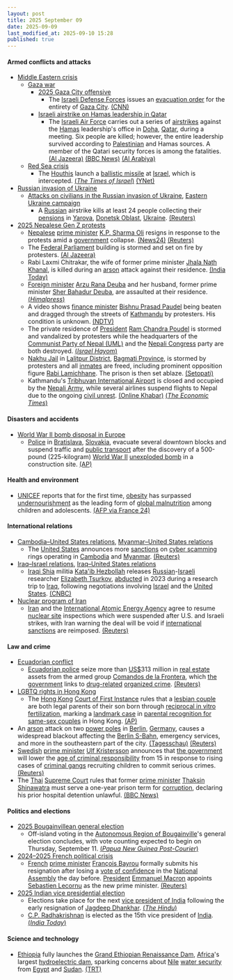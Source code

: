 ```yaml
---
layout: post
title: 2025 September 09
date: 2025-09-09
last_modified_at: 2025-09-10 15:28
published: true
---
```



#### Armed conflicts and attacks

* [Middle Eastern crisis](https://en.wikipedia.org/wiki/Middle_Eastern_crisis_%282023%E2%80%93present%29 "Middle Eastern crisis (2023–present)")
  * [Gaza war](https://en.wikipedia.org/wiki/Gaza_war "Gaza war")
    * [2025 Gaza City offensive](https://en.wikipedia.org/wiki/2025_Gaza_City_offensive "2025 Gaza City offensive")
      * The [Israeli Defense Forces](https://en.wikipedia.org/wiki/Israeli_Defense_Forces "Israeli Defense Forces") issues an [evacuation order](https://en.wikipedia.org/wiki/Gaza_Strip_evacuations "Gaza Strip evacuations") for the entirety of [Gaza City](https://en.wikipedia.org/wiki/Gaza_City "Gaza City"). [(CNN)](https://www.cnn.com/2025/09/09/middleeast/israel-gaza-city-evacuation-netanyahu-warning-intl)
    * [Israeli airstrike on Hamas leadership in Qatar](https://en.wikipedia.org/wiki/Israeli_airstrike_on_Hamas_leadership_in_Qatar "Israeli airstrike on Hamas leadership in Qatar")
      * The [Israeli Air Force](https://en.wikipedia.org/wiki/Israeli_Air_Force "Israeli Air Force") carries out a series of [airstrikes](https://en.wikipedia.org/wiki/Airstrike "Airstrike") against the [Hamas](https://en.wikipedia.org/wiki/Hamas "Hamas") leadership's office in [Doha](https://en.wikipedia.org/wiki/Doha "Doha"), [Qatar](https://en.wikipedia.org/wiki/Qatar "Qatar"), during a meeting. Six people are killed; however, the entire leadership survived according to [Palestinian](https://en.wikipedia.org/wiki/Palestine "Palestine") and Hamas sources. A member of the Qatari security forces is among the fatalities. [(Al Jazeera)](https://www.aljazeera.com/news/liveblog/2025/9/9/live-israel-pounds-gaza-city-as-netanyahu-tells-residents-to-leave-now) [(BBC News)](https://www.bbc.co.uk/news/live/c78m71vl91vt) [(Al Arabiya)](https://english.alarabiya.net/News/gulf/2025/09/09/several-blasts-heard-in-qatar-s-doha-reuters-witnesses-say)
  * [Red Sea crisis](https://en.wikipedia.org/wiki/Red_Sea_crisis "Red Sea crisis")
    * The [Houthis](https://en.wikipedia.org/wiki/Houthis "Houthis") launch a [ballistic missile](https://en.wikipedia.org/wiki/Ballistic_missile "Ballistic missile") at [Israel](https://en.wikipedia.org/wiki/Israel "Israel"), which is intercepted. [(*The Times of Israel*)](https://www.timesofisrael.com/liveblog_entry/idf-intercepts-houthi-missile/) [(YNet)](https://www.ynet.co.il/news/article/rkfcc0p5lg)
* [Russian invasion of Ukraine](https://en.wikipedia.org/wiki/Russian_invasion_of_Ukraine "Russian invasion of Ukraine")
  * [Attacks on civilians in the Russian invasion of Ukraine](https://en.wikipedia.org/wiki/Attacks_on_civilians_in_the_Russian_invasion_of_Ukraine "Attacks on civilians in the Russian invasion of Ukraine"), [Eastern Ukraine campaign](https://en.wikipedia.org/wiki/Eastern_Ukraine_campaign "Eastern Ukraine campaign")
    * A [Russian](https://en.wikipedia.org/wiki/Russian_Armed_Forces "Russian Armed Forces") airstrike kills at least 24 people collecting their [pensions](https://en.wikipedia.org/wiki/Pension "Pension") in [Yarova](https://en.wikipedia.org/wiki/Yarova "Yarova"), [Donetsk Oblast](https://en.wikipedia.org/wiki/Donetsk_Oblast "Donetsk Oblast"), [Ukraine](https://en.wikipedia.org/wiki/Ukraine "Ukraine"). [(Reuters)](https://www.reuters.com/world/europe/russian-airstrike-ukrainian-village-kills-over-20-zelenskiy-says-2025-09-09/)
* [2025 Nepalese Gen Z protests](https://en.wikipedia.org/wiki/2025_Nepalese_Gen_Z_protests "2025 Nepalese Gen Z protests")
  * [Nepalese](https://en.wikipedia.org/wiki/Nepal "Nepal") [prime minister](https://en.wikipedia.org/wiki/Prime_Minister_of_Nepal "Prime Minister of Nepal") [K.P. Sharma Oli](https://en.wikipedia.org/wiki/K.P._Sharma_Oli "K.P. Sharma Oli") resigns in response to the protests amid a [government](https://en.wikipedia.org/wiki/Government_of_Nepal "Government of Nepal") collapse. [(News24)](https://news24online.com/world/nepal-president-ram-chandra-poudel-resigns-amid-ongoing-protests/629416) [(Reuters)](https://www.reuters.com/world/asia-pacific/nepal-pm-oli-quits-anti-corruption-protests-spiral-his-aide-says-2025-09-09)
  * The [Federal Parliament](https://en.wikipedia.org/wiki/Federal_Parliament_of_Nepal "Federal Parliament of Nepal") building is stormed and set on fire by protesters. [(Al Jazeera)](https://www.aljazeera.com/news/liveblog/2025/9/9/nepal-protests-live-nepali-congress-office-top-leaders-homes-set-on-fire)
  * Rabi Laxmi Chitrakar, the wife of former prime minister [Jhala Nath Khanal](https://en.wikipedia.org/wiki/Jhala_Nath_Khanal "Jhala Nath Khanal"), is killed during an [arson](https://en.wikipedia.org/wiki/Arson "Arson") attack against their residence. [(India Today)](https://www.indiatoday.in/world/story/former-nepal-pm-jhala-nath-khanals-wife-succumbs-to-burn-injuries-after-protesters-set-house-ablaze-2784558-2025-09-09)
  * [Foreign minister](https://en.wikipedia.org/wiki/Minister_of_Foreign_Affairs_%28Nepal%29 "Minister of Foreign Affairs (Nepal)") [Arzu Rana Deuba](https://en.wikipedia.org/wiki/Arzu_Rana_Deuba "Arzu Rana Deuba") and her husband, former prime minister [Sher Bahadur Deuba](https://en.wikipedia.org/wiki/Sher_Bahadur_Deuba "Sher Bahadur Deuba"), are assaulted at their residence. [(*Himalpress*)](https://en.himalpress.com/nc-president-deuba-wife-arzu-attacked/)
  * A video shows [finance minister](https://en.wikipedia.org/wiki/Ministry_of_Finance_%28Nepal%29 "Ministry of Finance (Nepal)") [Bishnu Prasad Paudel](https://en.wikipedia.org/wiki/Bishnu_Prasad_Paudel "Bishnu Prasad Paudel") being beaten and dragged through the streets of [Kathmandu](https://en.wikipedia.org/wiki/Kathmandu "Kathmandu") by protesters. His condition is unknown. [(NDTV)](https://www.ndtv.com/world-news/video-nepal-finance-minister-chased-through-street-kicked-attacked-9243749)
  * The private residence of [President](https://en.wikipedia.org/wiki/President_of_Nepal "President of Nepal") [Ram Chandra Poudel](https://en.wikipedia.org/wiki/Ram_Chandra_Poudel "Ram Chandra Poudel") is stormed and vandalized by protesters while the headquarters of the [Communist Party of Nepal (UML)](https://en.wikipedia.org/wiki/Communist_Party_of_Nepal_%28Unified_Marxist%E2%80%93Leninist%29 "Communist Party of Nepal (Unified Marxist–Leninist)") and the [Nepali Congress](https://en.wikipedia.org/wiki/Nepali_Congress "Nepali Congress") party are both destroyed. [(*Israel Hayom*)](https://www.israelhayom.com/2025/09/09/nepali-pms-home-set-ablaze-as-rioters-force-resignation/)
  * [Nakhu Jail](https://en.wikipedia.org/wiki/Nakhu_Jail "Nakhu Jail") in [Lalitpur District](https://en.wikipedia.org/wiki/Lalitpur_District%2C_Nepal "Lalitpur District, Nepal"), [Bagmati Province](https://en.wikipedia.org/wiki/Bagmati_Province "Bagmati Province"), is stormed by protesters and all [inmates](https://en.wikipedia.org/wiki/Prisoner "Prisoner") are freed, including prominent opposition figure [Rabi Lamichhane](https://en.wikipedia.org/wiki/Rabi_Lamichhane "Rabi Lamichhane"). The prison is then set ablaze. [(Setopati)](https://www.setopati.com/politics/368902)
  * Kathmandu's [Tribhuvan International Airport](https://en.wikipedia.org/wiki/Tribhuvan_International_Airport "Tribhuvan International Airport") is closed and occupied by the [Nepali Army](https://en.wikipedia.org/wiki/Nepali_Army "Nepali Army"), while several airlines suspend flights to Nepal due to the ongoing [civil unrest](https://en.wikipedia.org/wiki/Civil_disorder "Civil disorder"). [(Online Khabar)](https://www.onlinekhabar.com/2025/09/1760962/genji-arrives-at-airport-gate-large-number-of-troops-mobilized) [(*The Economic Times*)](https://economictimes.indiatimes.com/nri/latest-updates/nepal-protests-tribhuvan-international-airport-in-kathmandu-cancels-all-domestic-and-international-flights/articleshow/123781926.cms?from=mdr)

#### Disasters and accidents

* [World War II bomb disposal in Europe](https://en.wikipedia.org/wiki/World_War_II_bomb_disposal_in_Europe "World War II bomb disposal in Europe")
  * [Police](https://en.wikipedia.org/wiki/Police_Corps_%28Slovakia%29 "Police Corps (Slovakia)") in [Bratislava](https://en.wikipedia.org/wiki/Bratislava "Bratislava"), [Slovakia](https://en.wikipedia.org/wiki/Slovakia "Slovakia"), evacuate several downtown blocks and suspend traffic and [public transport](https://en.wikipedia.org/wiki/Transport_in_Slovakia "Transport in Slovakia") after the discovery of a 500-pound (225-kilogram) [World War II](https://en.wikipedia.org/wiki/Slovakia_during_World_War_II "Slovakia during World War II") [unexploded bomb](https://en.wikipedia.org/wiki/Unexploded_bomb "Unexploded bomb") in a construction site. [(AP)](https://apnews.com/article/slovakia-bratislava-evacuation-wwii-bomb-2a41945149ce722ca1dbbbf03728bd96)

#### Health and environment

* [UNICEF](https://en.wikipedia.org/wiki/UNICEF "UNICEF") reports that for the first time, [obesity](https://en.wikipedia.org/wiki/Childhood_obesity "Childhood obesity") has surpassed [undernourishment](https://en.wikipedia.org/wiki/Undernutrition_in_children "Undernutrition in children") as the leading form of [global malnutrition](https://en.wikipedia.org/wiki/Epidemiology_of_malnutrition "Epidemiology of malnutrition") among children and adolescents. [(AFP via France 24)](https://www.france24.com/en/live-news/20250910-obese-surpass-undernourished-youths-for-first-time-un-warns)

#### International relations

* [Cambodia–United States relations](https://en.wikipedia.org/wiki/Cambodia%E2%80%93United_States_relations "Cambodia–United States relations"), [Myanmar–United States relations](https://en.wikipedia.org/wiki/Myanmar%E2%80%93United_States_relations "Myanmar–United States relations")
  * The [United States](https://en.wikipedia.org/wiki/United_States "United States") announces more [sanctions](https://en.wikipedia.org/wiki/United_States_government_sanctions "United States government sanctions") on [cyber scamming](https://en.wikipedia.org/wiki/Internet_fraud "Internet fraud") rings operating in [Cambodia](https://en.wikipedia.org/wiki/Cambodia "Cambodia") and [Myanmar](https://en.wikipedia.org/wiki/Myanmar "Myanmar"). [(Reuters)](https://www.reuters.com/sustainability/society-equity/us-sanctions-billion-dollar-cyber-scam-networks-myanmar-cambodia-2025-09-09/)
* [Iraq–Israel relations](https://en.wikipedia.org/wiki/Iraq%E2%80%93Israel_relations "Iraq–Israel relations"), [Iraq–United States relations](https://en.wikipedia.org/wiki/Iraq%E2%80%93United_States_relations "Iraq–United States relations")
  * [Iraqi Shia](https://en.wikipedia.org/wiki/Shia_Islam_in_Iraq "Shia Islam in Iraq") militia [Kata'ib Hezbollah](https://en.wikipedia.org/wiki/Kata%27ib_Hezbollah "Kata'ib Hezbollah") releases [Russian](https://en.wikipedia.org/wiki/Russians "Russians")-[Israeli](https://en.wikipedia.org/wiki/Israelis "Israelis") researcher [Elizabeth Tsurkov](https://en.wikipedia.org/wiki/Elizabeth_Tsurkov "Elizabeth Tsurkov"), [abducted](https://en.wikipedia.org/wiki/Foreign_hostages_in_Iraq "Foreign hostages in Iraq") in 2023 during a research trip to [Iraq](https://en.wikipedia.org/wiki/Iraq "Iraq"), following negotiations involving [Israel](https://en.wikipedia.org/wiki/Israel "Israel") and the [United States](https://en.wikipedia.org/wiki/United_States "United States"). [(CNBC)](https://www.cnbc.com/2025/09/09/princeton-researcher-tsurkov-released-from-militia-captivity-in-iraq.html)
* [Nuclear program of Iran](https://en.wikipedia.org/wiki/Nuclear_program_of_Iran "Nuclear program of Iran")
  * [Iran](https://en.wikipedia.org/wiki/Iran "Iran") and the [International Atomic Energy Agency](https://en.wikipedia.org/wiki/International_Atomic_Energy_Agency "International Atomic Energy Agency") agree to resume [nuclear site](https://en.wikipedia.org/wiki/Nuclear_facilities_in_Iran "Nuclear facilities in Iran") inspections which were suspended after U.S. and Israeli strikes, with Iran warning the deal will be void if [international sanctions](https://en.wikipedia.org/wiki/International_sanctions_against_Iran "International sanctions against Iran") are reimposed. [(Reuters)](https://www.reuters.com/world/middle-east/iran-iaea-announce-agreement-resuming-nuclear-inspections-2025-09-09/)

#### Law and crime

* [Ecuadorian conflict](https://en.wikipedia.org/wiki/Ecuadorian_conflict_%282024%E2%80%93present%29 "Ecuadorian conflict (2024–present)")
  * [Ecuadorian police](https://en.wikipedia.org/wiki/National_Police_of_Ecuador "National Police of Ecuador") seize more than [US$](https://en.wikipedia.org/wiki/United_States_dollar "United States dollar")313 million in [real estate](https://en.wikipedia.org/wiki/Real_estate "Real estate") assets from the armed group [Comandos de la Frontera](https://es.wikipedia.org/wiki/Comandos_de_la_Frontera "es:Comandos de la Frontera"), which [the government](https://en.wikipedia.org/wiki/Government_of_Ecuador "Government of Ecuador") links to [drug-related](https://en.wikipedia.org/wiki/War_on_drugs_in_Ecuador "War on drugs in Ecuador") [organized crime](https://en.wikipedia.org/wiki/Crime_in_Ecuador "Crime in Ecuador"). [(Reuters)](https://www.reuters.com/world/americas/ecuador-seizes-over-300-million-properties-armed-group-2025-09-09/)
* [LGBTQ rights in Hong Kong](https://en.wikipedia.org/wiki/LGBTQ_rights_in_Hong_Kong "LGBTQ rights in Hong Kong")
  * The [Hong Kong](https://en.wikipedia.org/wiki/Hong_Kong "Hong Kong") [Court of First Instance](https://en.wikipedia.org/wiki/Court_of_First_Instance_%28Hong_Kong%29 "Court of First Instance (Hong Kong)") rules that a [lesbian couple](https://en.wikipedia.org/wiki/Same-sex_relationship "Same-sex relationship") are both legal parents of their son born through [reciprocal in vitro fertilization](https://en.wikipedia.org/wiki/Reciprocal_in_vitro_fertilization "Reciprocal in vitro fertilization"), marking a [landmark case](https://en.wikipedia.org/wiki/Landmark_case "Landmark case") in [parental recognition for same-sex couples](https://en.wikipedia.org/wiki/Same-sex_parenting "Same-sex parenting") in Hong Kong. [(AP)](https://apnews.com/article/hong-kong-lesbian-couple-parent-right-child-870fc0b2dad4889f553a857c9495e22a)
* An [arson](https://en.wikipedia.org/wiki/Arson "Arson") attack on two [power poles](https://en.wikipedia.org/wiki/Power_pole "Power pole") in [Berlin](https://en.wikipedia.org/wiki/Berlin "Berlin"), [Germany](https://en.wikipedia.org/wiki/Germany "Germany"), causes a widespread blackout affecting the [Berlin S-Bahn](https://en.wikipedia.org/wiki/Berlin_S-Bahn "Berlin S-Bahn"), emergency services, and more in the southeastern part of the city. [(Tagesschau)](https://www.tagesschau.de/inland/gesellschaft/stromausfall-berlin-106.html) [(Reuters)](https://www.reuters.com/business/media-telecom/suspected-arson-attack-berlin-leaves-50000-homes-without-power-2025-09-09/)
* [Swedish](https://en.wikipedia.org/wiki/Sweden "Sweden") [prime minister](https://en.wikipedia.org/wiki/Prime_Minister_of_Sweden "Prime Minister of Sweden") [Ulf Kristersson](https://en.wikipedia.org/wiki/Ulf_Kristersson "Ulf Kristersson") announces that [the government](https://en.wikipedia.org/wiki/Government_of_Sweden "Government of Sweden") will lower the [age of criminal responsibility](https://en.wikipedia.org/wiki/Age_of_criminal_responsibility "Age of criminal responsibility") from 15 in response to rising cases of [criminal gangs](https://en.wikipedia.org/wiki/Crime_in_Sweden "Crime in Sweden") recruiting children to commit serious crimes. [(Reuters)](https://www.reuters.com/world/sweden-lower-age-criminal-responsibility-gangs-use-children-hitmen-2025-09-09/)
* The [Thai](https://en.wikipedia.org/wiki/Thailand "Thailand") [Supreme Court](https://en.wikipedia.org/wiki/Supreme_Court_of_Thailand "Supreme Court of Thailand") rules that former [prime minister](https://en.wikipedia.org/wiki/Prime_Minister_of_Thailand "Prime Minister of Thailand") [Thaksin Shinawatra](https://en.wikipedia.org/wiki/Thaksin_Shinawatra "Thaksin Shinawatra") must serve a one-year prison term for [corruption](https://en.wikipedia.org/wiki/Corruption_in_Thailand "Corruption in Thailand"), declaring his prior hospital detention unlawful. [(BBC News)](https://www.bbc.com/news/articles/cly7k2g37g4o)

#### Politics and elections

* [2025 Bougainvillean general election](https://en.wikipedia.org/wiki/2025_Bougainvillean_general_election "2025 Bougainvillean general election")
  * Off-island voting in the [Autonomous Region of Bougainville](https://en.wikipedia.org/wiki/Autonomous_Region_of_Bougainville "Autonomous Region of Bougainville")'s general election concludes, with vote counting expected to begin on Thursday, September 11. [(*Papua New Guinea Post-Courier*)](https://www.postcourier.com.pg/polling-completed-for-bougainville-election-counting-to-begin-thursday/)
* [2024–2025 French political crisis](https://en.wikipedia.org/wiki/2024%E2%80%932025_French_political_crisis "2024–2025 French political crisis")
  * [French](https://en.wikipedia.org/wiki/France "France") [prime minister](https://en.wikipedia.org/wiki/Prime_Minister_of_France "Prime Minister of France") [François Bayrou](https://en.wikipedia.org/wiki/Fran%C3%A7ois_Bayrou "François Bayrou") formally submits his resignation after losing a [vote of confidence](https://en.wikipedia.org/wiki/Vote_of_confidence "Vote of confidence") in the [National Assembly](https://en.wikipedia.org/wiki/National_Assembly "National Assembly") the day before. [President](https://en.wikipedia.org/wiki/President_of_France "President of France") [Emmanuel Macron](https://en.wikipedia.org/wiki/Emmanuel_Macron "Emmanuel Macron") appoints [Sebastien Lecornu](https://en.wikipedia.org/wiki/Sebastien_Lecornu "Sebastien Lecornu") as the new prime minister. [(Reuters)](https://www.reuters.com/world/europe/frances-macron-seeks-new-prime-minister-after-governments-collapse-2025-09-09/)
* [2025 Indian vice presidential election](https://en.wikipedia.org/wiki/2025_Indian_vice_presidential_election "2025 Indian vice presidential election")
  * Elections take place for the next [vice president of India](https://en.wikipedia.org/wiki/Vice_president_of_India "Vice president of India") following the early resignation of [Jagdeep Dhankhar](https://en.wikipedia.org/wiki/Jagdeep_Dhankhar "Jagdeep Dhankhar"). [(*The Hindu*)](https://www.thehindu.com/news/national/vice-president-elections-voting-results-reactions-live-updates-september-9-2025/article70028318.ece)
  * [C.P. Radhakrishnan](https://en.wikipedia.org/wiki/C.P._Radhakrishnan "C.P. Radhakrishnan") is elected as the 15th vice president of [India](https://en.wikipedia.org/wiki/India "India"). [(*India Today*)](https://www.indiatoday.in/india/story/vice-president-election-result-2025-live-updates-voting-polling-cp-radhakrishnan-b-sudershan-reddy-2784147-2025-09-09)

#### Science and technology

* [Ethiopia](https://en.wikipedia.org/wiki/Ethiopia "Ethiopia") fully launches the [Grand Ethiopian Renaissance Dam](https://en.wikipedia.org/wiki/Grand_Ethiopian_Renaissance_Dam "Grand Ethiopian Renaissance Dam"), [Africa](https://en.wikipedia.org/wiki/Africa "Africa")'s largest [hydroelectric dam](https://en.wikipedia.org/wiki/Hydroelectric_dam "Hydroelectric dam"), sparking concerns about [Nile](https://en.wikipedia.org/wiki/Nile "Nile") [water security](https://en.wikipedia.org/wiki/Water_security "Water security") from [Egypt](https://en.wikipedia.org/wiki/Egypt "Egypt") and [Sudan](https://en.wikipedia.org/wiki/Sudan "Sudan"). [(TRT)](https://trt.global/afrika-english/article/bfbe80125cf5)
